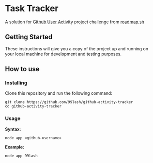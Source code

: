 # Task Tracker

A solution for [Github User Activity](https://roadmap.sh/projects/github-user-activity) project challenge from [roadmap.sh](roadmap.sh) 

## Getting Started

These instructions will give you a copy of the project up and running on
your local machine for development and testing purposes.

## How to use

### Installing

Clone this repository and run the following command:

    git clone https://github.com/99lash/github-activity-tracker
    cd github-activity-tracker

### Usage

**Syntax:**

    node app <github-username>


**Example:**

    node app 99lash
